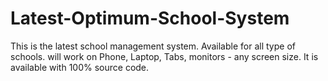 # Latest-Optimum-School-System
This is the latest school management system. Available for all type of schools. will work on Phone, Laptop, Tabs, monitors - any screen size. It is available with 100% source code.